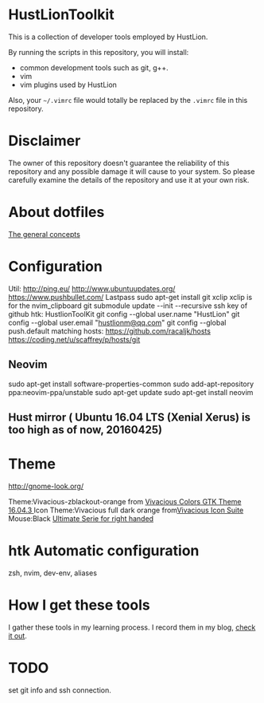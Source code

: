 # HustLionToolkit
This is a collection of developer tools employed by HustLion.

By running the scripts in this repository, you will install:

* common development tools such as git, g++. 
* vim
* vim plugins used by HustLion

Also, your `~/.vimrc` file would totally be replaced by the `.vimrc` file in this repository.

# Disclaimer
The owner of this repository doesn't guarantee the reliability of this repository and any possible damage it will cause to your system. So please carefully examine the details of the repository and use it at your own risk. 


# About dotfiles
[The general concepts](http://zachholman.com/2010/08/dotfiles-are-meant-to-be-forked/)

# Configuration
Util: http://ping.eu/
http://www.ubuntuupdates.org/
https://www.pushbullet.com/
Lastpass
sudo apt-get install git xclip
xclip is for the nvim_clipboard
git submodule update --init --recursive
ssh key of github
htk: HustlionToolKit
git config --global user.name "HustLion"
git config --global user.email "hustlionm@qq.com"
git config --global push.default matching
hosts: https://github.com/racaljk/hosts  https://coding.net/u/scaffrey/p/hosts/git


## Neovim
sudo apt-get install software-properties-common
sudo add-apt-repository ppa:neovim-ppa/unstable
sudo apt-get update
sudo apt-get install neovim
## Hust mirror ( Ubuntu 16.04 LTS (Xenial Xerus)  is too high as of now, 20160425)

# Theme
http://gnome-look.org/

Theme:Vivacious-zblackout-orange from [Vivacious Colors GTK Theme   16.04.3 ](http://gnome-look.org/content/show.php/Vivacious+Colors+GTK+Theme?content=175741)
Icon Theme:Vivacious full dark orange from[Vivacious Icon Suite](http://gnome-look.org/content/show.php/Vivacious+Icon+Suite?content=170323)
Mouse:Black [Ultimate Serie for right handed](http://gnome-look.org/content/show.php/Ultimate+Serie+for+right+handed?content=164300)
# htk Automatic configuration
zsh, nvim, dev-env, aliases

# How I get these tools
I gather these tools in my learning process. I record them in my blog, [check it out](http://hustlion.github.io/).

# TODO
set git info and ssh connection.


